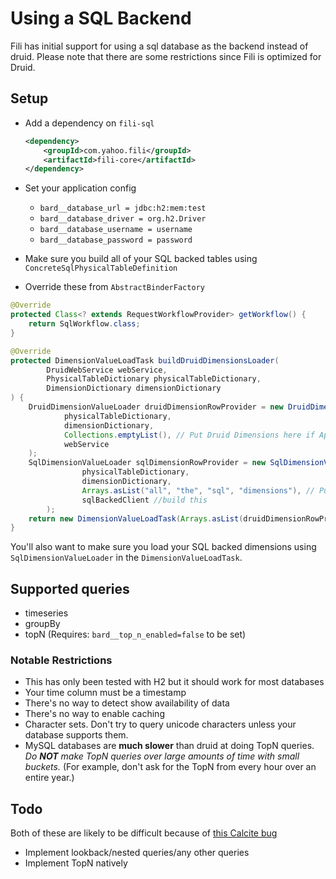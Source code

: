 Using a SQL Backend
====================
Fili has initial support for using a sql database as the backend instead of druid. Please
note that there are some restrictions since Fili is optimized for Druid.

Setup
-----
- Add a dependency on `fili-sql`
    ```xml
    <dependency>
        <groupId>com.yahoo.fili</groupId>
        <artifactId>fili-core</artifactId>
    </dependency>
    ```

- Set your application config
    - `bard__database_url = jdbc:h2:mem:test`
    - `bard__database_driver = org.h2.Driver`
    - `bard__database_username = username`
    - `bard__database_password = password`

- Make sure you build all of your SQL backed tables using `ConcreteSqlPhysicalTableDefinition`

- Override these from `AbstractBinderFactory`

```java
@Override
protected Class<? extends RequestWorkflowProvider> getWorkflow() {
    return SqlWorkflow.class;
}

@Override
protected DimensionValueLoadTask buildDruidDimensionsLoader(
        DruidWebService webService,
        PhysicalTableDictionary physicalTableDictionary,
        DimensionDictionary dimensionDictionary
) {
    DruidDimensionValueLoader druidDimensionRowProvider = new DruidDimensionValueLoader(
            physicalTableDictionary,
            dimensionDictionary,
            Collections.emptyList(), // Put Druid Dimensions here if Applicable
            webService
    );
    SqlDimensionValueLoader sqlDimensionRowProvider = new SqlDimensionValueLoader(
                physicalTableDictionary,
                dimensionDictionary,
                Arrays.asList("all", "the", "sql", "dimensions"), // Put Sql dimensions here
                sqlBackedClient //build this
        );
    return new DimensionValueLoadTask(Arrays.asList(druidDimensionRowProvider, sqlDimensionRowProvider));
}
```

You'll also want to make sure you load your SQL backed dimensions using `SqlDimensionValueLoader` in the `DimensionValueLoadTask`.

Supported queries
------------------
* timeseries
* groupBy
* topN (Requires: `bard__top_n_enabled=false` to be set)

### Notable Restrictions

- This has only been tested with H2 but it should work for most databases
- Your time column must be a timestamp
- There's no way to detect show availability of data
- There's no way to enable caching
- Character sets. Don't try to query unicode characters unless your database supports them.
- MySQL databases are **much slower** than druid at doing TopN queries.
 *Do **NOT** make TopN queries over large amounts of time with small buckets.* (For example, don't ask for the TopN from every hour over an entire year.) 


Todo
----
Both of these are likely to be difficult because of [this Calcite bug](https://issues.apache.org/jira/browse/CALCITE-1892)
- Implement lookback/nested queries/any other queries
- Implement TopN natively